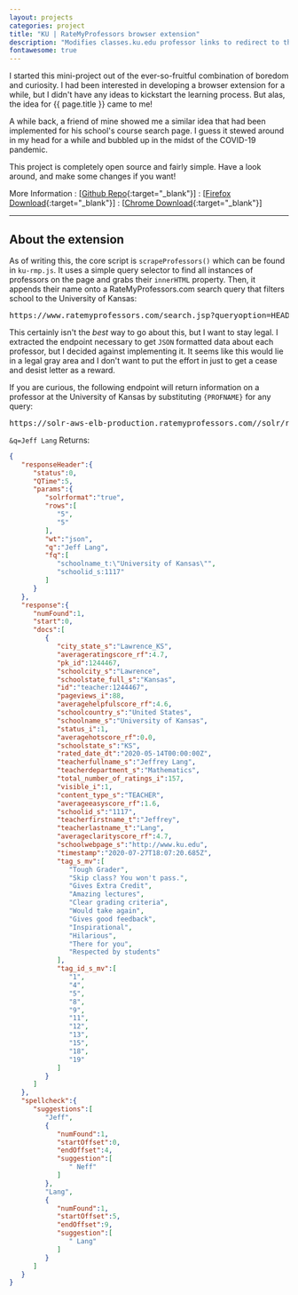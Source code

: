 ```yaml
---
layout: projects
categories: project
title: "KU | RateMyProfessors browser extension"
description: "Modifies classes.ku.edu professor links to redirect to their RateMyProfessors.com search query. Available for Firefox and Chrome."
fontawesome: true
---
```


I started this mini-project out of the ever-so-fruitful combination of boredom and curiosity.
I had been interested in developing a browser extension for a while, but I didn't have any ideas to kickstart the learning process.
But alas, the idea for {{ page.title }} came to me! 

A while back, a friend of mine showed me a similar idea that had been implemented for his school's course search page.
I guess it stewed around in my head for a while and bubbled up in the midst of the COVID-19 pandemic.

This project is completely open source and fairly simple. Have a look around, and make some changes if you want!

More Information
: <i class="fas fa-fw fa-code-branch"></i> [[Github Repo](https://github.com/jamesmendel/ku-rmp){:target="_blank"}]
: <i class="fab fa-fw fa-firefox-browser"></i> [[Firefox Download](https://github.com/jamesmendel/ku-rmp/releases/latest){:target="_blank"}]
: <i class="fab fa-fw fa-chrome"></i> [[Chrome Download](https://chrome.google.com/webstore/detail/ku-search-ratemyprofessor/fcbcjgfbgnnjkokdmgdbmlibeakmalgi/){:target="_blank"}]

----

## About the extension

As of writing this, the core script is `scrapeProfessors()` which can be found in `ku-rmp.js`.
It uses a simple query selector to find all instances of professors on the page and grabs their `innerHTML` property.
Then, it appends their name onto a RateMyProfessors.com search query that filters school to the University of Kansas:
<pre>https://www.ratemyprofessors.com/search.jsp?queryoption=HEADER&queryBy=teacherName&schoolName=University+of+Kansas&schoolID=1117&query=</pre>

This certainly isn't the *best* way to go about this, but I want to stay legal. I extracted the endpoint necessary to get `JSON` formatted data about each professor, but I decided against implementing it. It seems like this would lie in a legal gray area and I don't want to put the effort in just to get a cease and desist letter as a reward.

If you are curious, the following endpoint will return information on a professor at the University of Kansas by substituting `{PROFNAME}` for any query:
<pre>https://solr-aws-elb-production.ratemyprofessors.com//solr/rmp/select/?solrformat=true&rows=5&wt=json&q=<strong>{PROFNAME}</strong>&rows=5&fq=schoolname_t:%22University%20of%20Kansas%22&fq=schoolid_s:1117</pre>
`&q=Jeff Lang` Returns:
```json
{
   "responseHeader":{
      "status":0,
      "QTime":5,
      "params":{
         "solrformat":"true",
         "rows":[
            "5",
            "5"
         ],
         "wt":"json",
         "q":"Jeff Lang",
         "fq":[
            "schoolname_t:\"University of Kansas\"",
            "schoolid_s:1117"
         ]
      }
   },
   "response":{
      "numFound":1,
      "start":0,
      "docs":[
         {
            "city_state_s":"Lawrence_KS",
            "averageratingscore_rf":4.7,
            "pk_id":1244467,
            "schoolcity_s":"Lawrence",
            "schoolstate_full_s":"Kansas",
            "id":"teacher:1244467",
            "pageviews_i":88,
            "averagehelpfulscore_rf":4.6,
            "schoolcountry_s":"United States",
            "schoolname_s":"University of Kansas",
            "status_i":1,
            "averagehotscore_rf":0.0,
            "schoolstate_s":"KS",
            "rated_date_dt":"2020-05-14T00:00:00Z",
            "teacherfullname_s":"Jeffrey Lang",
            "teacherdepartment_s":"Mathematics",
            "total_number_of_ratings_i":157,
            "visible_i":1,
            "content_type_s":"TEACHER",
            "averageeasyscore_rf":1.6,
            "schoolid_s":"1117",
            "teacherfirstname_t":"Jeffrey",
            "teacherlastname_t":"Lang",
            "averageclarityscore_rf":4.7,
            "schoolwebpage_s":"http://www.ku.edu",
            "timestamp":"2020-07-27T18:07:20.685Z",
            "tag_s_mv":[
               "Tough Grader",
               "Skip class? You won't pass.",
               "Gives Extra Credit",
               "Amazing lectures",
               "Clear grading criteria",
               "Would take again",
               "Gives good feedback",
               "Inspirational",
               "Hilarious",
               "There for you",
               "Respected by students"
            ],
            "tag_id_s_mv":[
               "1",
               "4",
               "5",
               "8",
               "9",
               "11",
               "12",
               "13",
               "15",
               "18",
               "19"
            ]
         }
      ]
   },
   "spellcheck":{
      "suggestions":[
         "Jeff",
         {
            "numFound":1,
            "startOffset":0,
            "endOffset":4,
            "suggestion":[
               " Neff"
            ]
         },
         "Lang",
         {
            "numFound":1,
            "startOffset":5,
            "endOffset":9,
            "suggestion":[
               " Lang"
            ]
         }
      ]
   }
}
```